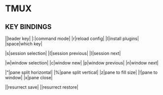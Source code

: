 # TMUX

## KEY BINDINGS

|<C-y>|leader key|
|<leader>:|command mode|
|<leader>r|reload config|
|<leader>I|install plugins|
|<leader>space|which key|

|<leader>s|session selection|
|<leader>(|session previous|
|<leader>)|session next|

|<leader>w|window selection|
|<leader>c|window new|
|<leader>p|window previous|
|<leader>n|window next|

|<leader>"|pane split horizontal|
|<leader>%|pane split vertical|
|<leader>z|pane to fill size|
|<leader>!|pane to window|
|<leader>x|pane close|

|<leader><C-s>|resurrect save|
|<leader><C-r>|resurrect restore|
